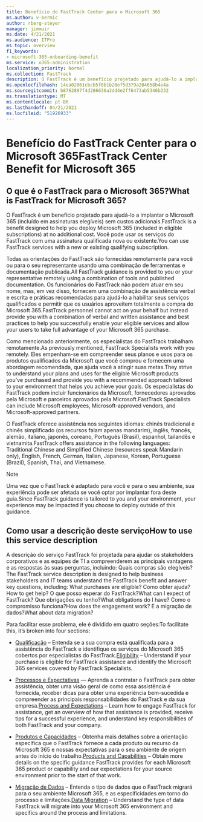 ```yaml
---
title: Benefício do FastTrack Center para o Microsoft 365
ms.author: v-bermic
author: rberg-steyer
manager: jimmuir
ms.date: 4/21/2021
ms.audience: ITPro
ms.topic: overview
f1_keywords:
- microsoft-365-onboarding-benefit
ms.service: o365-administration
localization_priority: Normal
ms.collection: FastTrack
description: O FastTrack é um benefício projetado para ajudá-lo a implantar o Microsoft 365 (incluído em assinaturas elegíveis) sem custos adicionais. Você pode usar os serviços do FastTrack com uma assinatura qualificada nova ou existente.
ms.openlocfilehash: 14ea02061cbcb5f0b1b20ef5d379a204658b4e4a
ms.sourcegitcommit: b8762897f4d286636a3dd4e2ff6473ab5346b232
ms.translationtype: MT
ms.contentlocale: pt-BR
ms.lasthandoff: 04/21/2021
ms.locfileid: "51926933"
---
```

# <a name="fasttrack-center-benefit-for-microsoft-365"></a><span data-ttu-id="f984d-104">Benefício do FastTrack Center para o Microsoft 365</span><span class="sxs-lookup"><span data-stu-id="f984d-104">FastTrack Center Benefit for Microsoft 365</span></span>

## <a name="what-is-fasttrack-for-microsoft-365"></a><span data-ttu-id="f984d-105">O que é o FastTrack para o Microsoft 365?</span><span class="sxs-lookup"><span data-stu-id="f984d-105">What is FastTrack for Microsoft 365?</span></span>

<span data-ttu-id="f984d-106">O FastTrack é um benefício projetado para ajudá-lo a implantar o Microsoft 365 (incluído em assinaturas elegíveis) sem custos adicionais.</span><span class="sxs-lookup"><span data-stu-id="f984d-106">FastTrack is a benefit designed to help you deploy Microsoft 365 (included in eligible subscriptions) at no additional cost.</span></span> <span data-ttu-id="f984d-107">Você pode usar os serviços do FastTrack com uma assinatura qualificada nova ou existente.</span><span class="sxs-lookup"><span data-stu-id="f984d-107">You can use FastTrack services with a new or existing qualifying subscription.</span></span>

<span data-ttu-id="f984d-108">Todas as orientações do FastTrack são fornecidas remotamente para você ou para o seu representante usando uma combinação de ferramentas e documentação publicada.</span><span class="sxs-lookup"><span data-stu-id="f984d-108">All FastTrack guidance is provided to you or your representative remotely using a combination of tools and published documentation.</span></span> <span data-ttu-id="f984d-109">Os funcionários do FastTrack não podem atuar em seu nome, mas, em vez disso, fornecem uma combinação de assistência verbal e escrita e práticas recomendadas para ajudá-lo a habilitar seus serviços qualificados e permitir que os usuários aproveitem totalmente a compra do Microsoft 365.</span><span class="sxs-lookup"><span data-stu-id="f984d-109">FastTrack personnel cannot act on your behalf but instead provide you with a combination of verbal and written assistance and best practices to help you successfully enable your eligible services and allow your users to take full advantage of your Microsoft 365 purchase.</span></span>

<span data-ttu-id="f984d-110">Como mencionado anteriormente, os especialistas do FastTrack trabalham remotamente.</span><span class="sxs-lookup"><span data-stu-id="f984d-110">As previously mentioned, FastTrack Specialists work with you remotely.</span></span> <span data-ttu-id="f984d-111">Eles empenham-se em compreender seus planos e usos para os produtos qualificados da Microsoft que você comprou e fornecem uma abordagem recomendada, que ajuda você a atingir suas metas.</span><span class="sxs-lookup"><span data-stu-id="f984d-111">They strive to understand your plans and uses for the eligible Microsoft products you’ve purchased and provide you with a recommended approach tailored to your environment that helps you achieve your goals.</span></span> <span data-ttu-id="f984d-112">Os especialistas do FastTrack podem incluir funcionários da Microsoft, fornecedores aprovados pela Microsoft e parceiros aprovados pela Microsoft.</span><span class="sxs-lookup"><span data-stu-id="f984d-112">FastTrack Specialists can include Microsoft employees, Microsoft-approved vendors, and Microsoft-approved partners.</span></span>

<span data-ttu-id="f984d-113">O FastTrack oferece assistência nos seguintes idiomas: chinês tradicional e chinês simplificado (os recursos falam apenas mandarim), inglês, francês, alemão, italiano, japonês, coreano, Português (Brasil), espanhol, tailandês e vietnamita.</span><span class="sxs-lookup"><span data-stu-id="f984d-113">FastTrack offers assistance in the following languages: Traditional Chinese and Simplified Chinese (resources speak Mandarin only), English, French, German, Italian, Japanese, Korean, Portuguese (Brazil), Spanish, Thai, and Vietnamese.</span></span>

> [!NOTE]
> <span data-ttu-id="f984d-114">Uma vez que o FastTrack é adaptado para você e para o seu ambiente, sua experiência pode ser afetada se você optar por implantar fora deste guia.</span><span class="sxs-lookup"><span data-stu-id="f984d-114">Since FastTrack guidance is tailored to you and your environment, your experience may be impacted if you choose to deploy outside of this guidance.</span></span>

## <a name="how-to-use-this-service-description"></a><span data-ttu-id="f984d-115">Como usar a descrição deste serviço</span><span class="sxs-lookup"><span data-stu-id="f984d-115">How to use this service description</span></span>

<span data-ttu-id="f984d-116">A descrição do serviço FastTrack foi projetada para ajudar os stakeholders corporativos e as equipes de TI a compreenderem as principais vantagens e as respostas às suas perguntas, incluindo: Quais compras são elegíveis?</span><span class="sxs-lookup"><span data-stu-id="f984d-116">The FastTrack service description is designed to help business stakeholders and IT teams understand the FastTrack benefit and answer key questions, including: What purchases are eligible?</span></span> <span data-ttu-id="f984d-117">Como obter ajuda?</span><span class="sxs-lookup"><span data-stu-id="f984d-117">How to get help?</span></span> <span data-ttu-id="f984d-118">O que posso esperar do FastTrack?</span><span class="sxs-lookup"><span data-stu-id="f984d-118">What can I expect of FastTrack?</span></span> <span data-ttu-id="f984d-119">Que obrigações eu tenho?</span><span class="sxs-lookup"><span data-stu-id="f984d-119">What obligations do I have?</span></span> <span data-ttu-id="f984d-120">Como o compromisso funciona?</span><span class="sxs-lookup"><span data-stu-id="f984d-120">How does the engagement work?</span></span> <span data-ttu-id="f984d-121">E a migração de dados?</span><span class="sxs-lookup"><span data-stu-id="f984d-121">What about data migration?</span></span>

<span data-ttu-id="f984d-122">Para facilitar esse problema, ele é dividido em quatro seções:</span><span class="sxs-lookup"><span data-stu-id="f984d-122">To facilitate this, it’s broken into four sections:</span></span>

  - <span data-ttu-id="f984d-123">[Qualificação](eligibility.md) – Entenda se a sua compra está qualificada para a assistência do FastTrack e identifique os serviços do Microsoft 365 cobertos por especialistas do FastTrack.</span><span class="sxs-lookup"><span data-stu-id="f984d-123">[Eligibility](eligibility.md) – Understand if your purchase is eligible for FastTrack assistance and identify the Microsoft 365 services covered by FastTrack Specialists.</span></span>

  - <span data-ttu-id="f984d-124">[Processos e Expectativas](process-and-expectations.md) — Aprenda a contratar o FastTrack para obter assistência, obter uma visão geral de como essa assistência é fornecida, receber dicas para obter uma experiência bem-sucedida e compreender as principais responsabilidades do FastTrack e da sua empresa.</span><span class="sxs-lookup"><span data-stu-id="f984d-124">[Process and Expectations](process-and-expectations.md) – Learn how to engage FastTrack for assistance, get an overview of how that assistance is provided, receive tips for a successful experience, and understand key responsibilities of both FastTrack and your company.</span></span>

  - <span data-ttu-id="f984d-125">[Produtos e Capacidades](products-and-capabilities.md) – Obtenha mais detalhes sobre a orientação específica que o FastTrack fornece a cada produto ou recurso da Microsoft 365 e nossas expectativas para o seu ambiente de origem antes do início do trabalho.</span><span class="sxs-lookup"><span data-stu-id="f984d-125">[Products and Capabilities](products-and-capabilities.md) – Obtain more details on the specific guidance FastTrack provides for each Microsoft 365 product or capability and our expectations for your source environment prior to the start of that work.</span></span>

  - <span data-ttu-id="f984d-126">[Migração de Dados](data-migration.md) – Entenda o tipo de dados que o FastTrack migrará para o seu ambiente Microsoft 365, e as especificidades em torno do processo e limitações.</span><span class="sxs-lookup"><span data-stu-id="f984d-126">[Data Migration](data-migration.md) – Understand the type of data FastTrack will migrate into your Microsoft 365 environment and specifics around the process and limitations.</span></span>
